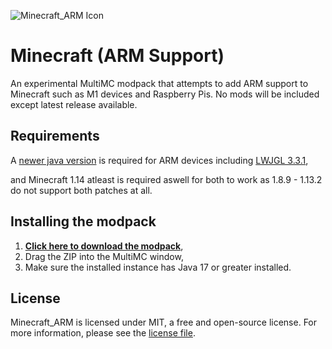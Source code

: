![Minecraft_ARM Icon](https://i.imgur.com/BkiofZK.png)
# Minecraft (ARM Support)

An experimental MultiMC modpack that attempts to add ARM support to Minecraft such as M1 devices and Raspberry Pis. No mods will be included except latest release available.

## Requirements
A [newer java version](https://www.azul.com/downloads/?version=java-18-sts&package=jdk) is required for ARM devices including [LWJGL 3.3.1](https://github.com/Kichura/Minecraft_ARM/raw/Trunk/patches/org.lwjgl3.json),

and Minecraft 1.14 atleast is required aswell for both to work as 1.8.9 - 1.13.2 do not support both patches at all.

## Installing the modpack

1. [**Click here to download the modpack**](https://github.com/Kichura/Minecraft_ARM/archive/refs/heads/dev.zip),
2. Drag the ZIP into the MultiMC window,
3. Make sure the installed instance has Java 17 or greater installed.

## License

Minecraft_ARM is licensed under MIT, a free and open-source license. For more information, please see the [license file](https://github.com/Kichura/Minecraft_ARM/blob/dev/LICENSE).
